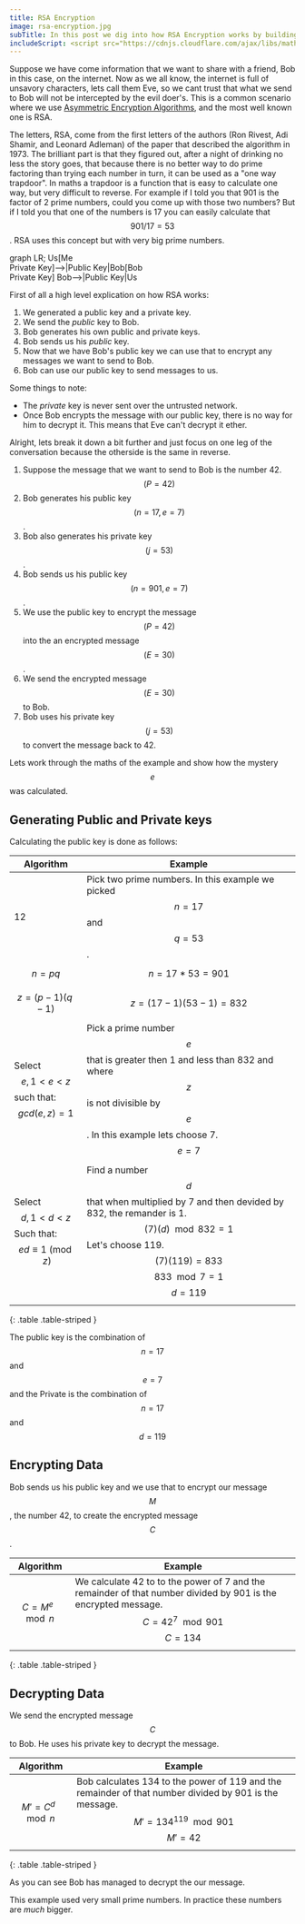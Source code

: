 ```yaml
---
title: RSA Encryption
image: rsa-encryption.jpg
subTitle: In this post we dig into how RSA Encryption works by building it up from first principals.
includeScript: <script src="https://cdnjs.cloudflare.com/ajax/libs/mathjax/2.7.5/MathJax.js?config=TeX-MML-AM_CHTML" async></script><script src="https://unpkg.com/mermaid@7.1.0/dist/mermaid.min.js" async></script>
---
```

Suppose we have come information that we want to share with a friend, Bob in this case, on the internet. Now as we all know, the internet is full of unsavory characters, lets call them Eve, so we cant trust that what we send to Bob will not be intercepted by the evil doer's. This is a common scenario where we use [Asymmetric Encryption Algorithms](terms#asymetric), and the most well known one is RSA.

The letters, RSA, come from the first letters of the authors (Ron Rivest, Adi Shamir, and Leonard Adleman) of the paper that described the algorithm in 1973. The brilliant part is that they figured out, after a night of drinking no less the story goes, that because there is no better way to do prime factoring than trying each number in turn, it can be used as a "one way trapdoor". In maths a trapdoor is a function that is easy to calculate one way, but very difficult to reverse. For example if I told you that 901 is the factor of 2 prime numbers, could you come up with those two numbers? But if I told you that one of the numbers is 17 you can easily calculate that $$ 901 / 17 = 53 $$ . RSA uses this concept but with very big prime numbers.

<div class="img-thumbnail float-right ml-3 text-center" style="width: 350px">
    <div class="mermaid">
    graph LR;
        Us[Me<br/>Private Key]-->|Public Key|Bob[Bob<br/>Private Key]
        Bob-->|Public Key|Us
    </div>
</div>

First of all a high level explication on how RSA works:
1. We generated a public key and a private key.
2. We send the _public_ key to Bob.
2. Bob generates his own public and private keys.
2. Bob sends us his _public_ key.
2. Now that we have Bob's public key we can use that to encrypt any messages we want to send to Bob.
2. Bob can use our public key to send messages to us.

Some things to note:
* The _private_ key is never sent over the untrusted network.
* Once Bob encrypts the message with our public key, there is no way for him to decrypt it. This means that Eve can't decrypt it ether.

Alright, lets break it down a bit further and just focus on one leg of the conversation because the otherside is the same in reverse.
1. Suppose the message that we want to send to Bob is the number 42. $$ (P = 42) $$ 
2. Bob generates his public key $$ (n = 17, e = 7) $$ .
2. Bob also generates his private key $$ (j = 53) $$ .
2. Bob sends us his public key $$ (n = 901, e = 7) $$ .
2. We use the public key to encrypt the message $$ (P = 42) $$  into the an encrypted message $$ (E = 30) $$ .
2. We send the encrypted message $$ (E = 30) $$  to Bob.
2. Bob uses his private key $$ (j = 53) $$  to convert the message back to 42.

Lets work through the maths of the example and show how the mystery $$ e $$  was calculated.

## Generating Public and Private keys
Calculating the public key is done as follows:

| Algorithm                                                | Example                                                                                                                                                                            |
|----------------------------------------------------------|------------------------------------------------------------------------------------------------------------------------------------------------------------------------------------|
| 12                                                       | Pick two prime numbers. In this example we picked $$ n = 17 $$  and $$ q = 53 $$ .                                                                                                           |
| $$ n = pq $$                                             | $$ n = 17 * 53 = 901 $$                                                                                                                                                              |
| $$ z = (p - 1)(q - 1) $$                                 | $$ z = (17 - 1)(53 - 1) = 832 $$                                                                                                                                                     |
| Select $$ e, 1 < e < z $$  such that: $$ gcd(e, z) = 1 $$        | Pick a prime number $$ e $$  that is greater then 1 and less than 832 and where $$ z $$  is not divisible by $$ e $$ . In this example lets choose 7. $$ e=7 $$                                     |
| Select $$ d, 1 < d < z $$  Such that: $$ ed \equiv 1 \pmod z $$  | Find a number $$ d $$  that when multiplied by 7 and then devided by 832, the remander is 1. $$ (7)(d)\mod 832 = 1 $$ Let's choose 119. $$ (7)(119) = 833 $$ $$ 833 \mod 7 = 1 $$ $$ d = 119 $$ |
{: .table .table-striped }

The public key is the combination of $$ n = 17 $$  and $$ e = 7 $$  and the Private is the combination of $$ n = 17 $$  and $$ d = 119 $$ 

## Encrypting Data
Bob sends us his public key and we use that to encrypt our message $$ M $$ , the number 42, to create the encrypted message $$ C $$ .

| Algorithm          | Example  |
|--------------------|----------|
| $$C = M^e \mod n$$ | We calculate 42 to to the power of 7 and the remainder of that number divided by 901 is the encrypted message. $$C = 42^7 \mod 901$$ $$C = 134$$ |
{: .table .table-striped }

## Decrypting Data
We send the encrypted message $$ C $$  to Bob. He uses his private key to decrypt the message.

| Algorithm           | Example  |
|---------------------|----------|
| $$M' = C^d \mod n$$ | Bob calculates 134 to the power of 119 and the remainder of that number divided by 901 is the message. $$M' = 134^{119} \mod 901$$ $$M' = 42$$ |
{: .table .table-striped }

As you can see Bob has managed to decrypt the our message.

This example used very small prime numbers. In practice these numbers are _much_ bigger.